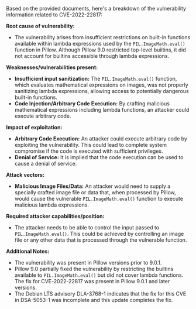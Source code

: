 Based on the provided documents, here's a breakdown of the vulnerability information related to CVE-2022-22817:

**Root cause of vulnerability:**
- The vulnerability arises from insufficient restrictions on built-in functions available within lambda expressions used by the `PIL.ImageMath.eval()` function in Pillow. Although Pillow 9.0 restricted top-level builtins, it did not account for builtins accessible through lambda expressions.

**Weaknesses/vulnerabilities present:**
- **Insufficient input sanitization:** The `PIL.ImageMath.eval()` function, which evaluates mathematical expressions on images, was not properly sanitizing lambda expressions, allowing access to potentially dangerous built-in functions.
- **Code Injection/Arbitrary Code Execution:**  By crafting malicious mathematical expressions including lambda functions, an attacker could execute arbitrary code.

**Impact of exploitation:**
- **Arbitrary Code Execution:** An attacker could execute arbitrary code by exploiting the vulnerability. This could lead to complete system compromise if the code is executed with sufficient privileges.
- **Denial of Service:** It is implied that the code execution can be used to cause a denial of service.

**Attack vectors:**
- **Malicious Image Files/Data:** An attacker would need to supply a specially crafted image file or data that, when processed by Pillow, would cause the vulnerable `PIL.ImageMath.eval()` function to execute malicious lambda expressions.

**Required attacker capabilities/position:**
- The attacker needs to be able to control the input passed to `PIL.ImageMath.eval()`. This could be achieved by controlling an image file or any other data that is processed through the vulnerable function.

**Additional Notes:**
- The vulnerability was present in Pillow versions prior to 9.0.1.
-  Pillow 9.0 partially fixed the vulnerability by restricting the builtins available to `PIL.ImageMath.eval()` but did not cover lambda functions. The fix for CVE-2022-22817 was present in Pillow 9.0.1 and later versions.
-  The Debian LTS advisory DLA-3768-1 indicates that the fix for this CVE in DSA-5053-1 was incomplete and this update completes the fix.